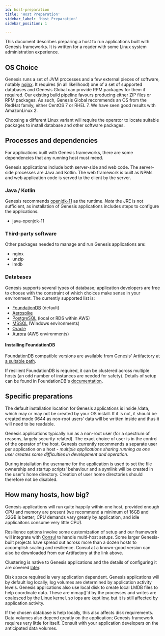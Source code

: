 ```yaml
---
id: host-preparation
title: 'Host Preparation'
sidebar_label: 'Host Preparation'
sidebar_position: 1

---
```

This document describes preparing a host to run applications built with Genesis frameworks.  It is written for a
reader with some Linux system administration experience.


## OS Choice

Genesis runs a set of JVM processes and a few external pieces of software, notably [nginx](https://nginx.org/en/).  It
requires (in all likelihood) one of a set of supported databases and Genesis Global can provide RPM packages for them
if required.  Our existing build pipeline favours producing either ZIP files or RPM packages.  As such, Genesis Global
recommends an OS from the RedHat family, either CentOS 7 or RHEL 7.  We have seen good results with AmazonLinux 2.

Choosing a different Linux variant will require the operator to locate suitable packages to install database and other
software packages.

## Processes and dependencies

For applications built with Genesis frameworks, there are some dependencies that any running host must meed.

Genesis applications include both server-side and web code.  The server-side processes are Java and Kotlin.  The web
framework is built as NPMs and web application code is served to the client by the server.

### Java / Kotlin

Genesis recommends [openjdk-11](https://openjdk.org/projects/jdk/11/) as the runtime.  _Note_ the JRE is not
sufficient, as installation of Genesis applications includes steps to configure the applications.

* java-openjdk-11

### Third-party software

Other packages needed to manage and run Genesis applications are:

* nginx
* unzip
* lmdb

### Databases

Genesis supports several types of database; application developers are free to choose with the constraint of which
choices make sense in your environment.  The currently supported list is:

* [FoundationDB](https://www.foundationdb.org/) (default)
* [Aerospike](https://aerospike.com/)
* [PostgreSQL](https://www.postgresql.org/) (local or RDS within AWS)
* [MSSQL](https://www.microsoft.com/en-gb/sql-server/sql-server-2016) (Windows environments)
* [Oracle](https://www.oracle.com/uk/database/)
* [Aurora](https://aws.amazon.com/rds/aurora/) (AWS environments)


#### Installing FoundationDB

FoundationDB compatible versions are available from Genesis' Artifactory at
[a suitable path](https://genesisglobal.jfrog.io/artifactory/genesis-rpm/$releasever/$basearch/).

If resilient FoundationDB is required, it can be clustered across multiple hosts (an odd number of instances are
needed for safety).   Details of setup can be found in FoundationDB's
[documentation](https://apple.github.io/foundationdb/administration.html).


## Specific preparations

The default installation location for Genesis applications is inside /data, which may or may not be created by your OS
install.  If it is not, it should be created mode 0644 as non-root users' data will be written inside and thus it will
need to be readable.

Genesis applications typically run as a non-root user (for a spectrum of reasons, largely security-related).  The
exact choice of user is in the control of the operator of the host.  Genesis currently recommends a separate user per
application on a host - _multiple applications sharing running as one user creates some difficulties in development
and operation_.

During installation the username for the application is used to set the file ownership and startup scripts' behaviour
and a symlink will be created in the user's home directory.  Creation of user home directories should therefore not be
disabled.


## How many hosts, how big?

Genesis applications will run quite happily within one host, provided enough CPU and memory are present (we recommend
a minimum of 16GB and 32GB is better; CPU demands vary greatly by application, and idle applicaitons consume very
little CPU).

Resilience options involve some customization of setup and our framework will integrate with
[Consul](https://www.consul.io/) to handle multi-host setups.  Some larger Genesis-built projects have spread out
across more than a dozen hosts to accomplish scaling and resilience.  Consul at a known-good version can also be
downloaded from our Artifactory at the link above.

Clustering is native to Genesis applications and the details of configuring it are covered
[later](/operations/clustering/clusters).

Disk space required is very application dependent.  Genesis applications will by default log locally; log volumes are
determined by application activity levels.  Genesis applications also use local disk to create local LMDB files to help
coordinate data.  These are mmap()'d by the processes and writes are coalesced by the Linux kernel, so iops are kept
low, but it is still affected by application activity.

If the chosen database is help locally, this also affects disk requirements.  Data volumes also depend greatly on the
application; Genesis framework requires very little for itself.  Consult with your application developers on the
anticipated data volumes.


